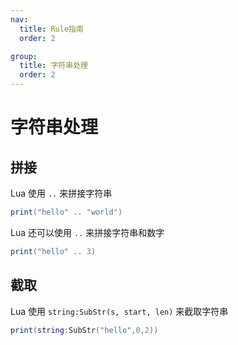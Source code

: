 ```yaml
---
nav:
  title: Rule指南
  order: 2

group:
  title: 字符串处理
  order: 2
---
```


# 字符串处理

## 拼接

Lua 使用 `..` 来拼接字符串

```lua
print("hello" .. "world")
```

Lua 还可以使用 `..` 来拼接字符串和数字

```lua
print("hello" .. 3)
```

## 截取

Lua 使用 `string:SubStr(s, start, len)` 来截取字符串

```lua
print(string:SubStr("hello",0,2))
```
